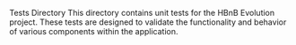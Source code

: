 Tests Directory
This directory contains unit tests for the HBnB Evolution project. These tests are designed to validate the functionality and behavior of various components within the application.
